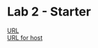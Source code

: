 # Lab 2 - Starter

[URL](https://wengthree1cm.github.io/sp23-cse110-lab3)  
[URL for host](https://wengthree1cm.github.io/sp23-cse110-lab3)
